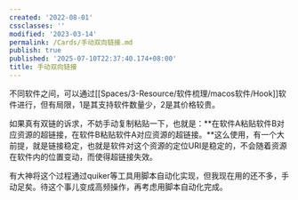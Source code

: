 ```yaml
---
created: '2022-08-01'
cssclasses: ''
modified: '2023-03-14'
permalink: /Cards/手动双向链接.md
publish: true
published: '2025-07-10T22:37:40.174+08:00'
title: 手动双向链接
---
```

不同软件之间，可以通过[[Spaces/3-Resource/软件梳理/macos软件/Hook]]软件进行，但有局限，1是其支持软件数量少，2是其价格较贵。

如果真有双链的诉求，不妨手动复制粘贴一下，也就是：**在软件A粘贴软件B对应资源的超链接，在软件B粘贴软件A对应资源的超链接。**这么使用，有一个大前提，就是链接稳定，也就是软件对这个资源的定位URI是稳定的，不会随着资源在软件内的位置变动，而使得超链接失效。

有大神将这个过程通过quiker等工具用脚本自动化实现，但我现在用的还不多，手动足矣。待这个事儿变成高频操作，再考虑用脚本自动化完成。
